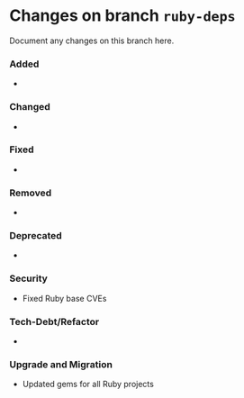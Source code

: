 # Changes on branch `ruby-deps`
Document any changes on this branch here.
### Added
- 

### Changed
-

### Fixed
- 

### Removed
- 

### Deprecated
- 

### Security
- Fixed Ruby base CVEs

### Tech-Debt/Refactor
- 

### Upgrade and Migration
- Updated gems for all Ruby projects
